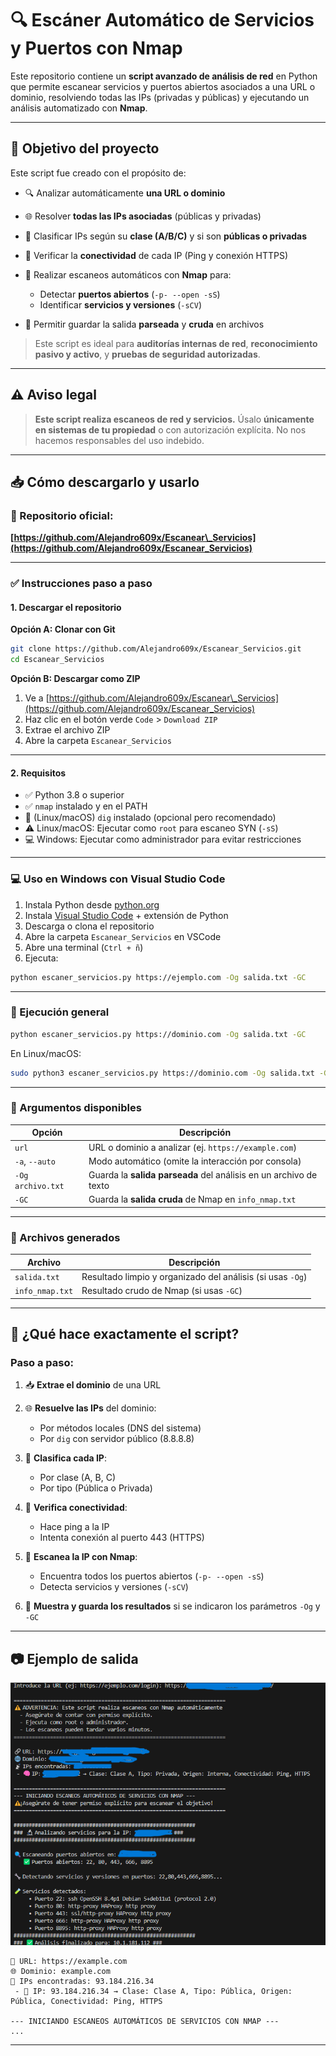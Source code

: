 # 🔍 Escáner Automático de Servicios y Puertos con Nmap

Este repositorio contiene un **script avanzado de análisis de red** en Python que permite escanear servicios y puertos abiertos asociados a una URL o dominio, resolviendo todas las IPs (privadas y públicas) y ejecutando un análisis automatizado con **Nmap**.

---

## 🎯 Objetivo del proyecto

Este script fue creado con el propósito de:

* 🔍 Analizar automáticamente **una URL o dominio**
* 🌐 Resolver **todas las IPs asociadas** (públicas y privadas)
* 🧠 Clasificar IPs según su **clase (A/B/C)** y si son **públicas o privadas**
* 📶 Verificar la **conectividad** de cada IP (Ping y conexión HTTPS)
* 🔎 Realizar escaneos automáticos con **Nmap** para:

  * Detectar **puertos abiertos** (`-p- --open -sS`)
  * Identificar **servicios y versiones** (`-sCV`)
* 💾 Permitir guardar la salida **parseada** y **cruda** en archivos

> Este script es ideal para **auditorías internas de red**, **reconocimiento pasivo y activo**, y **pruebas de seguridad autorizadas**.

---

## ⚠️ Aviso legal

> **Este script realiza escaneos de red y servicios.**
> Úsalo **únicamente en sistemas de tu propiedad** o con autorización explícita.
> No nos hacemos responsables del uso indebido.

---

## 📥 Cómo descargarlo y usarlo

### 🔗 Repositorio oficial:

**[https://github.com/Alejandro609x/Escanear\_Servicios](https://github.com/Alejandro609x/Escanear_Servicios)**

---

### ✅ Instrucciones paso a paso

#### 1. Descargar el repositorio

**Opción A: Clonar con Git**

```bash
git clone https://github.com/Alejandro609x/Escanear_Servicios.git
cd Escanear_Servicios
```

**Opción B: Descargar como ZIP**

1. Ve a [https://github.com/Alejandro609x/Escanear\_Servicios](https://github.com/Alejandro609x/Escanear_Servicios)
2. Haz clic en el botón verde `Code` > `Download ZIP`
3. Extrae el archivo ZIP
4. Abre la carpeta `Escanear_Servicios`

---

#### 2. Requisitos

* ✅ Python 3.8 o superior
* ✅ `nmap` instalado y en el PATH
* 🔎 (Linux/macOS) `dig` instalado (opcional pero recomendado)
* ⚠️ Linux/macOS: Ejecutar como `root` para escaneo SYN (`-sS`)
* 💻 Windows: Ejecutar como administrador para evitar restricciones

---

### 💻 Uso en **Windows con Visual Studio Code**

1. Instala Python desde [python.org](https://www.python.org/downloads/)
2. Instala [Visual Studio Code](https://code.visualstudio.com/) + extensión de Python
3. Descarga o clona el repositorio
4. Abre la carpeta `Escanear_Servicios` en VSCode
5. Abre una terminal (`Ctrl + ñ`)
6. Ejecuta:

```bash
python escaner_servicios.py https://ejemplo.com -Og salida.txt -GC
```

---

### 🧪 Ejecución general

```bash
python escaner_servicios.py https://dominio.com -Og salida.txt -GC
```

En Linux/macOS:

```bash
sudo python3 escaner_servicios.py https://dominio.com -Og salida.txt -GC
```

---

### 📌 Argumentos disponibles

| Opción            | Descripción                                                       |
| ----------------- | ----------------------------------------------------------------- |
| `url`             | URL o dominio a analizar (ej. `https://example.com`)              |
| `-a`, `--auto`    | Modo automático (omite la interacción por consola)                |
| `-Og archivo.txt` | Guarda la **salida parseada** del análisis en un archivo de texto |
| `-GC`             | Guarda la **salida cruda** de Nmap en `info_nmap.txt`             |

---

### 📁 Archivos generados

| Archivo         | Descripción                                                |
| --------------- | ---------------------------------------------------------- |
| `salida.txt`    | Resultado limpio y organizado del análisis (si usas `-Og`) |
| `info_nmap.txt` | Resultado crudo de Nmap (si usas `-GC`)                    |

---

## 🧠 ¿Qué hace exactamente el script?

### Paso a paso:

1. 📥 **Extrae el dominio** de una URL
2. 🌐 **Resuelve las IPs** del dominio:

   * Por métodos locales (DNS del sistema)
   * Por `dig` con servidor público (8.8.8.8)
3. 🧩 **Clasifica cada IP**:

   * Por clase (A, B, C)
   * Por tipo (Pública o Privada)
4. 📡 **Verifica conectividad**:

   * Hace ping a la IP
   * Intenta conexión al puerto 443 (HTTPS)
5. 🚀 **Escanea la IP con Nmap**:

   * Encuentra todos los puertos abiertos (`-p- --open -sS`)
   * Detecta servicios y versiones (`-sCV`)
6. 📝 **Muestra y guarda los resultados** si se indicaron los parámetros `-Og` y `-GC`

---

## 📷 Ejemplo de salida

![Resultado de nmap -sn](/Imagenes/Resultado.png)

```
🔗 URL: https://example.com
🌐 Dominio: example.com
📡 IPs encontradas: 93.184.216.34
 - 🧠 IP: 93.184.216.34 → Clase: Clase A, Tipo: Pública, Origen: Pública, Conectividad: Ping, HTTPS

--- INICIANDO ESCANEOS AUTOMÁTICOS DE SERVICIOS CON NMAP ---
...
```

---
